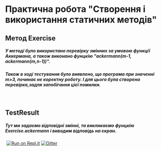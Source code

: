 # Практична робота "Створення і використання статичних методів"
## Метод Exercise
##### У методі було використано перевірку змінних за умовою функції Аккермана, а також виконано фунцкію **"ackermann(m-1, ackermann(m,n-1))"**.
##### Також в ході тестування було виявлено, що програма при значенні m>3, починає не коректну роботу. І для цього була створена перевірка,задля запобігання цієї помилки.
![]()
![]()
## TestResult
##### Тут ми задаємо відповідні змінні, та викликаємо фунцкію Exercise.ackermann і виводим відповідь на єкран.
![]()
[![Run on Repl.it](https://repl.it/badge/github/ppc-ntu-khpi/identifiers-types-starter)](https://repl.it/github/ppc-ntu-khpi/identifiers-types-starter) [![Gitter](https://badges.gitter.im/PPC-SE-2020/OOP.svg)](https://gitter.im/PPC-SE-2020/OOP?utm_source=badge&utm_medium=badge&utm_campaign=pr-badge)

